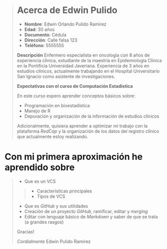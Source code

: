 ># **Acerca de Edwin Pulido**
>
>- **Nombre**: Edwin Orlando Pulido Ramirez
>- **Edad**: 30 años
>- **Documento**: Cédula 
>- **Dirección**: Calle falsa 123
>- **Teléfono**: 5555555
>
> **Descripción**
> Enfermero especialista en oncología con 8 años de experiencia clìnica,  estudiante de la maestría en Epidemiologìa Clìnica en la Pontificia Universidad Javeriana.   Experiencia de 3 años en estudios clínicos, actualmente trabajando en el Hospital  Universitario San Ignacio como asistente de investigaciones.
>
> **Expectativas con el curso de Computación Estadística**
>
> En este curso espero aprender conceptos básicos sobre: 
> - Programación en bioestadística
> - Manejo de R
> - Depuración y organización  de la información de estudios clínicos 
>
> Adicionalmente, quisiera aprender a optimizar mi trabajo con la plataforma *RedCap* y la organización de los datos del registro clínico que actualmente estoy realizando. 
>
# Con mi primera aproximación  he aprendido sobre
>
> - Que es un VCS
>> - Características principales
>> - Tipos de VCS
> - Que es *GitHub* y sus utilidades
> - Creación de un proyecto *GitHub*, ramificar, editar y *merging*
> - Editar con lenguaje  básico de *Markdown* y saber de que se trata (a grandes rasgos)
>
> Gracias!
>
> *Cordialmente*
> Edwin Pulido Ramirez
